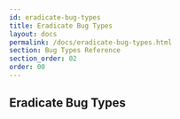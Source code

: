 ```yaml
---
id: eradicate-bug-types
title: Eradicate Bug Types
layout: docs
permalink: /docs/eradicate-bug-types.html
section: Bug Types Reference
section_order: 02
order: 00
---
```


## Eradicate Bug Types
